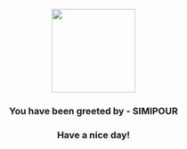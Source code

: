 <p align="center">
            <img src="https://raw.githubusercontent.com/PokeAPI/sprites/master/sprites/pokemon/516.png" width="150" height="150">
          </p>
          <h3 align="center">You have been greeted by - <b>SIMIPOUR</b></h3>
          <h3 align="center">Have a nice day!</h3>
